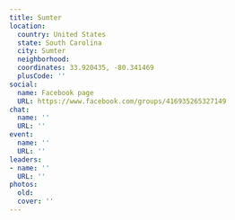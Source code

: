 ```yaml
---
title: Sumter
location:
  country: United States
  state: South Carolina
  city: Sumter
  neighborhood: 
  coordinates: 33.920435, -80.341469
  plusCode: ''
social:
  name: Facebook page
  URL: https://www.facebook.com/groups/416935265327149
chat:
  name: ''
  URL: ''
event:
  name: ''
  URL: ''
leaders:
- name: ''
  URL: ''
photos:
  old: 
  cover: ''
---
```

